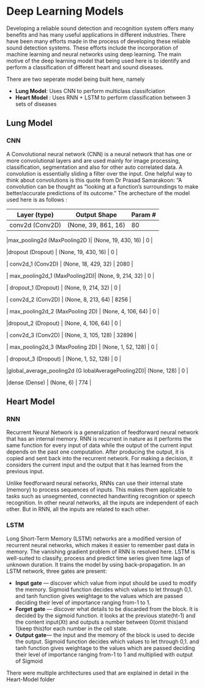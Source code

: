 # Deep Learning Models 

Developing a reliable sound detection and recognition system offers many benefits and has many useful applications in different industries. There have been many efforts made in the process of developing these reliable sound detection systems. These efforts include the incorporation of machine learning and neural networks using deep learning. The main motive of the deep learning model that being used here is to identify and perform a classification of different heart and sound diseases. 

There are two seperate model being built here, namely 
- **Lung Model**: Uses CNN to perform multiclass classifciation 
- **Heart Model** : Uses RNN + LSTM to perform classification between 3 sets of diseases 

## Lung Model 

### CNN 

A Convolutional neural network (CNN) is a neural network that has one or more convolutional layers and are used mainly for image processing, classification, segmentation and also for other auto correlated data.
A convolution is essentially sliding a filter over the input. One helpful way to think about convolutions is this quote from Dr Prasad Samarakoon: “A convolution can be thought as “looking at a function’s surroundings to make better/accurate predictions of its outcome.”
The archecture of the model used here is as follows :

|Layer (type) |               Output Shape|              Param #   |
|---------------|----------------------------|--------------------------|
| conv2d (Conv2D)     |        (None, 39, 861, 16)  |    80     |   
                                                                 
 |max_pooling2d (MaxPooling2D )| (None, 19, 430, 16)   |   0      |   
                                                               
                                                                 
 |dropout (Dropout)      |     (None, 19, 430, 16)   |    0         |
                                                                 
| conv2d_1 (Conv2D)    |       (None, 18, 429, 32)  |     2080     | 
                                                                 
| max_pooling2d_1 (MaxPooling2D)|  (None, 9, 214, 32) |      0        |                                                              
                                                                 
| dropout_1 (Dropout)  |       (None, 9, 214, 32)   |    0         |
                                                                 
| conv2d_2 (Conv2D)    |       (None, 8, 213, 64)   |     8256      |
                                                                 
| max_pooling2d_2 (MaxPooling 2D) |  (None, 4, 106, 64)  |     0     |    
                                                             
                                                                 
 |dropout_2 (Dropout)   |      (None, 4, 106, 64)   |     0   |      
                                                                 
| conv2d_3 (Conv2D)     |      (None, 3, 105, 128)   |    32896    | 
                                                                 
| max_pooling2d_3 (MaxPooling 2D) |  (None, 1, 52, 128)  |     0   |      
                                                            
                                                                 
| dropout_3 (Dropout)    |     (None, 1, 52, 128)   |     0     |    
                                                                 
 |global_average_pooling2d (G lobalAveragePooling2D)|  (None, 128)    |          0       |  
                                          
                                                                 
 |dense (Dense)      |         (None, 6)         |        774      | 
                                                                 
## Heart Model

### RNN 
Recurrent Neural Network is a generalization of feedforward neural network that has an internal memory. RNN is recurrent in nature as it performs the same function for every input of data while the output of the current input depends on the past one computation. After producing the output, it is copied and sent back into the recurrent network. For making a decision, it considers the current input and the output that it has learned from the previous input.

Unlike feedforward neural networks, RNNs can use their internal state (memory) to process sequences of inputs. This makes them applicable to tasks such as unsegmented, connected handwriting recognition or speech recognition. In other neural networks, all the inputs are independent of each other. But in RNN, all the inputs are related to each other.

### LSTM
Long Short-Term Memory (LSTM) networks are a modified version of recurrent neural networks, which makes it easier to remember past data in memory. The vanishing gradient problem of RNN is resolved here. LSTM is well-suited to classify, process and predict time series given time lags of unknown duration. It trains the model by using back-propagation. In an LSTM network, three gates are present:
- **Input gate** — discover which value from input should be used to modify the memory. Sigmoid function decides which values to let through 0,1. and tanh function gives weightage to the values which are passed deciding their level of importance ranging from-1 to 1.
- **Forget gate** — discover what details to be discarded from the block. It is decided by the sigmoid function. it looks at the previous state(ht-1) and the content input(Xt) and outputs a number between 0(omit this)and 1(keep this)for each number in the cell state.
- **Output gate**— the input and the memory of the block is used to decide the output. Sigmoid function decides which values to let through 0,1. and tanh function gives weightage to the values which are passed deciding their level of importance ranging from-1 to 1 and multiplied with output of Sigmoid

There were multiple architectures used that are explained in detail in the Heart-Model folder

